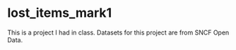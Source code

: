 # lost_items_mark1
This is a project I had in class. Datasets for this project are from SNCF Open Data. 
